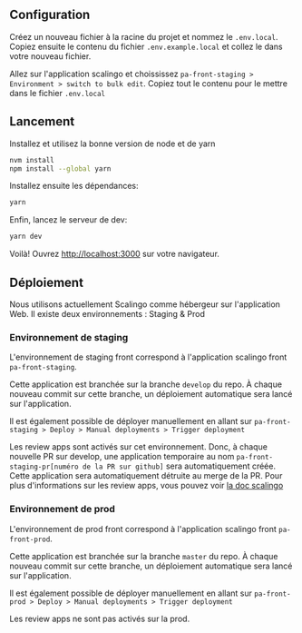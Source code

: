 ## Configuration

Créez un nouveau fichier à la racine du projet et nommez le `.env.local`. Copiez ensuite le contenu du fichier
`.env.example.local` et collez le dans votre nouveau fichier.

Allez sur l'application scalingo et choississez `pa-front-staging > Environment > switch to bulk edit`. Copiez tout le
contenu pour le mettre dans le fichier `.env.local`

## Lancement

Installez et utilisez la bonne version de node et de yarn

```bash
nvm install
npm install --global yarn
```

Installez ensuite les dépendances:

```bash
yarn
```

Enfin, lancez le serveur de dev:

```bash
yarn dev
```

Voilà! Ouvrez [http://localhost:3000](http://localhost:3000) sur votre navigateur.

## Déploiement

Nous utilisons actuellement Scalingo comme hébergeur sur l'application Web. Il existe deux environnements : Staging &
Prod

### Environnement de staging

L'environnement de staging front correspond à l'application scalingo front `pa-front-staging`.

Cette application est branchée sur la branche `develop` du repo.
À chaque nouveau commit sur cette branche, un déploiement automatique sera lancé sur l'application.

Il est également possible de déployer manuellement en allant sur
`pa-front-staging > Deploy > Manual deployments > Trigger deployment`

Les review apps sont activés sur cet environnement. Donc, à chaque nouvelle PR sur develop, une application temporaire
au nom `pa-front-staging-pr[numéro de la PR sur github]` sera automatiquement créée. Cette application sera
automatiquement détruite au merge de la PR.
Pour plus d'informations sur les review apps, vous pouvez
voir [la doc scalingo](https://doc.scalingo.com/platform/app/review-apps)

### Environnement de prod

L'environnement de prod front correspond à l'application scalingo front `pa-front-prod`.

Cette application est branchée sur la branche `master` du repo.
À chaque nouveau commit sur cette branche, un déploiement automatique sera lancé sur l'application.

Il est également possible de déployer manuellement en allant sur
`pa-front-prod > Deploy > Manual deployments > Trigger deployment`

Les review apps ne sont pas activés sur la prod.
